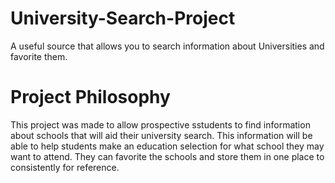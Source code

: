 # University-Search-Project
A useful source that allows you to search information about Universities and favorite them. 
# Project Philosophy 
This project was made to allow prospective sstudents to find information about schools that will aid their university search. This information will be able to help students make an education selection for what school they may want to attend. They can favorite the schools and store them in one place to consistently for reference. 
